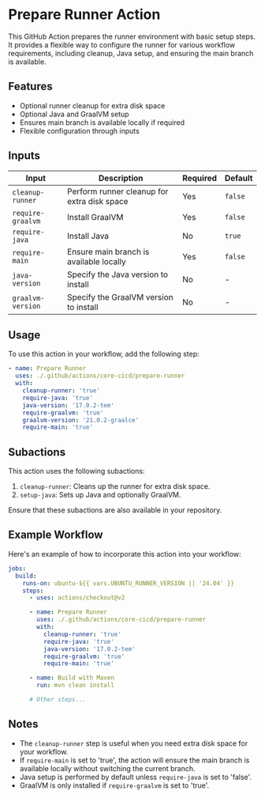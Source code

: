 # Prepare Runner Action

This GitHub Action prepares the runner environment with basic setup steps. It provides a flexible way to configure the runner for various workflow requirements, including cleanup, Java setup, and ensuring the main branch is available.

## Features

- Optional runner cleanup for extra disk space
- Optional Java and GraalVM setup
- Ensures main branch is available locally if required
- Flexible configuration through inputs

## Inputs

| Input | Description | Required | Default |
|-------|-------------|----------|---------|
| `cleanup-runner` | Perform runner cleanup for extra disk space | Yes | `false` |
| `require-graalvm` | Install GraalVM | Yes | `false` |
| `require-java` | Install Java | No | `true` |
| `require-main` | Ensure main branch is available locally | Yes | `false` |
| `java-version` | Specify the Java version to install | No | - |
| `graalvm-version` | Specify the GraalVM version to install | No | - |

## Usage

To use this action in your workflow, add the following step:

```yaml
- name: Prepare Runner
  uses: ./.github/actions/core-cicd/prepare-runner
  with:
    cleanup-runner: 'true'
    require-java: 'true'
    java-version: '17.0.2-tem'
    require-graalvm: 'true'
    graalvm-version: '21.0.2-graalce'
    require-main: 'true'
```


## Subactions

This action uses the following subactions:

1. `cleanup-runner`: Cleans up the runner for extra disk space.
2. `setup-java`: Sets up Java and optionally GraalVM.

Ensure that these subactions are also available in your repository.

## Example Workflow

Here's an example of how to incorporate this action into your workflow:

```yaml
jobs:
  build:
    runs-on: ubuntu-${{ vars.UBUNTU_RUNNER_VERSION || '24.04' }}
    steps:
      - uses: actions/checkout@v2

      - name: Prepare Runner
        uses: ./.github/actions/core-cicd/prepare-runner
        with:
          cleanup-runner: 'true'
          require-java: 'true'
          java-version: '17.0.2-tem'
          require-graalvm: 'true'
          require-main: 'true'

      - name: Build with Maven
        run: mvn clean install

      # Other steps...
```

## Notes

- The `cleanup-runner` step is useful when you need extra disk space for your workflow.
- If `require-main` is set to 'true', the action will ensure the main branch is available locally without switching the current branch.
- Java setup is performed by default unless `require-java` is set to 'false'.
- GraalVM is only installed if `require-graalvm` is set to 'true'.
